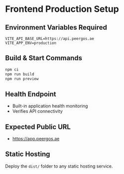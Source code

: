 # Frontend Production Setup

## Environment Variables Required
```env
VITE_API_BASE_URL=https://api.peergos.ae
VITE_APP_ENV=production
```

## Build & Start Commands
```bash
npm ci
npm run build
npm run preview
```

## Health Endpoint
- Built-in application health monitoring
- Verifies API connectivity

## Expected Public URL
- https://app.peergos.ae

## Static Hosting
Deploy the `dist/` folder to any static hosting service.